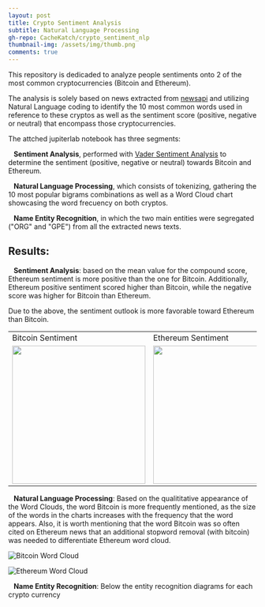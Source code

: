 ```yaml
---
layout: post
title: Crypto Sentiment Analysis
subtitle: Natural Language Processing
gh-repo: CacheKatch/crypto_sentiment_nlp
thumbnail-img: /assets/img/thumb.png
comments: true
---
```


This repository is dedicaded to analyze people sentiments onto 2 of the most common cryptocurrencies (Bitcoin and Ethereum).

The analysis is solely based on news extracted from [newsapi](https://newsapi.org/) and utilizing Natural Language coding to identify the 10 most common words used in reference to these cryptos as well as the sentiment score (positive, negative or neutral) that encompass those cryptocurrencies.

The attched jupiterlab notebook has three segments:

&ensp; **Sentiment Analysis**, performed with [Vader Sentiment Analysis](http://www.nltk.org/howto/sentiment.html) to determine the sentiment (positive, negative or neutral) towards Bitcoin and Ethereum.

&ensp; **Natural Language Processing**, which consists of tokenizing, gathering the 10 most popular bigrams combinations as well as a Word Cloud chart showcasing the word frecuency on both cryptos.

&ensp; **Name Entity Recognition**, in which the two main entities were segregated ("ORG" and "GPE") from all the extracted news texts.

## Results:

&ensp; **Sentiment Analysis**: based on the mean value for the compound score, Ethereum sentiment is more positive than the one for Bitcoin. Additionally, Ethereum positive sentiment scored higher than Bitcoin, while the negative score was higher for Bitcoin than Ethereum.

Due to the above, the sentiment outlook is more favorable toward Ethereum than Bitcoin.


<table>
  <tr>
    <td><font size="3">Bitcoin Sentiment</font></td>
     <td><font size="3">Ethereum Sentiment</font></td>
  </tr>
  <tr>
    <td><img src="Images/bit_sentiment_scores.png" width=270 height=280></td>
    <td><img src="Images/ethe_sentiment_score.png" width=270 height=280></td>
  </tr>
</table>

&ensp; **Natural Language Processing**: Based on the qualititative appearance of the Word Clouds, the word Bitcoin is more frequently mentioned, as the size of the words in the charts increases with the frequency that the word appears. Also, it is worth mentioning that the word Bitcoin was so often cited on Ethereum news that an additional stopword removal (with bitcoin) was needed to differentiate Ethereum word cloud.

![Bitcoin Word Cloud](Images/bitcoin_word_cloud.png)

![Ethereum Word Cloud](Images/ethereum_word_cloud.png)

&ensp; **Name Entity Recognition**: Below the entity recognition diagrams for each crypto currency
